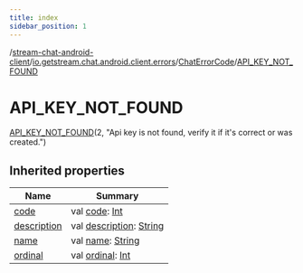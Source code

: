 ```yaml
---
title: index
sidebar_position: 1
---
```

/[stream-chat-android-client](../../../index.md)/[io.getstream.chat.android.client.errors](../../index.md)/[ChatErrorCode](../index.md)/[API_KEY_NOT_FOUND](index.md)  
  
  
  
# API_KEY_NOT_FOUND  
[API_KEY_NOT_FOUND](index.md)(2, "Api key is not found, verify it if it's correct or was created.")  
  
## Inherited properties  
  
|  Name |  Summary | 
|---|---|
| <a name="io.getstream.chat.android.client.errors/ChatErrorCode.API_KEY_NOT_FOUND/code/#/PointingToDeclaration/"></a>[code](code.md)| <a name="io.getstream.chat.android.client.errors/ChatErrorCode.API_KEY_NOT_FOUND/code/#/PointingToDeclaration/"></a>val [code](code.md): [Int](https://kotlinlang.org/api/latest/jvm/stdlib/kotlin/-int/index.html)|
| <a name="io.getstream.chat.android.client.errors/ChatErrorCode.API_KEY_NOT_FOUND/description/#/PointingToDeclaration/"></a>[description](description.md)| <a name="io.getstream.chat.android.client.errors/ChatErrorCode.API_KEY_NOT_FOUND/description/#/PointingToDeclaration/"></a>val [description](description.md): [String](https://kotlinlang.org/api/latest/jvm/stdlib/kotlin/-string/index.html)|
| <a name="io.getstream.chat.android.client.errors/ChatErrorCode.API_KEY_NOT_FOUND/name/#/PointingToDeclaration/"></a>[name](name.md)| <a name="io.getstream.chat.android.client.errors/ChatErrorCode.API_KEY_NOT_FOUND/name/#/PointingToDeclaration/"></a>val [name](name.md): [String](https://kotlinlang.org/api/latest/jvm/stdlib/kotlin/-string/index.html)|
| <a name="io.getstream.chat.android.client.errors/ChatErrorCode.API_KEY_NOT_FOUND/ordinal/#/PointingToDeclaration/"></a>[ordinal](ordinal.md)| <a name="io.getstream.chat.android.client.errors/ChatErrorCode.API_KEY_NOT_FOUND/ordinal/#/PointingToDeclaration/"></a>val [ordinal](ordinal.md): [Int](https://kotlinlang.org/api/latest/jvm/stdlib/kotlin/-int/index.html)|

